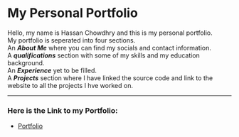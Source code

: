 # My Personal Portfolio

Hello, my name is Hassan Chowdhry and this is my personal portfolio.
<br>
My portfolio is seperated into four sections.
<br>
An <b><i>About Me</i></b> where you can find my socials and contact information.
<br>
 A <b><i>qualifications</i></b> section with some of my skills and my education background.<br>
  An <b><i>Experience</i></b> yet to be filled.
  <br>
   A <b><i>Projects</i></b> section where I have linked the source code and link to the website to all the projects I hve worked on.

<hr>

### Here is the Link to my Portfolio:
- [Portfolio]()
